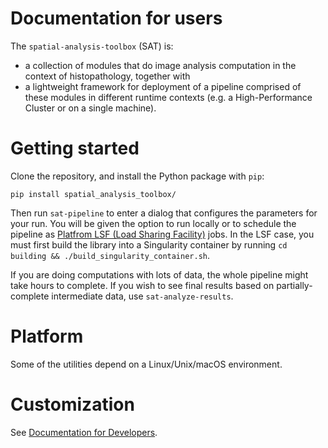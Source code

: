 
# Documentation for users

The `spatial-analysis-toolbox` (SAT) is:
  - a collection of modules that do image analysis computation in the context of histopathology, together with
  - a lightweight framework for deployment of a pipeline comprised of these modules in different runtime contexts (e.g. a High-Performance Cluster or on a single machine).

# Getting started

Clone the repository, and install the Python package with `pip`:

```
pip install spatial_analysis_toolbox/
```

Then run `sat-pipeline` to enter a dialog that configures the parameters for your run. You will be given the option to run locally or to schedule the pipeline as [Platfrom LSF (Load Sharing Facility)](https://www.ibm.com/products/hpc-workload-management) jobs. In the LSF case, you must first build the library into a Singularity container by running `cd building && ./build_singularity_container.sh`.

If you are doing computations with lots of data, the whole pipeline might take hours to complete. If you wish to see final results based on partially-complete intermediate data, use `sat-analyze-results`.

# Platform

Some of the utilities depend on a Linux/Unix/macOS environment.

# Customization

See [Documentation for Developers](spatial_analysis_toolbox/README.md).
